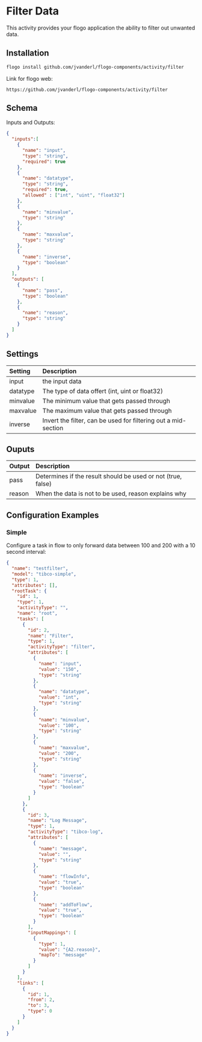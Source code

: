 # Filter Data
This activity provides your flogo application the ability to filter out unwanted data.


## Installation

```bash
flogo install github.com/jvanderl/flogo-components/activity/filter
```
Link for flogo web:
```
https://github.com/jvanderl/flogo-components/activity/filter
```

## Schema
Inputs and Outputs:

```json
{
  "inputs":[
    {
      "name": "input",
      "type": "string",
      "required": true
    },
    {
      "name": "datatype",
      "type": "string",
      "required": true,
      "allowed" : ["int", "uint", "float32"]
    },
    {
      "name": "minvalue",
      "type": "string"
    },
    {
      "name": "maxvalue",
      "type": "string"
    },
    {
      "name": "inverse",
      "type": "boolean"
    }
  ],
  "outputs": [
    {
      "name": "pass",
      "type": "boolean"
    },
    {
      "name": "reason",
      "type": "string"
    }
  ]
}
```
## Settings
| Setting   | Description    |
|:----------|:---------------|
| input    | the input data |
| datatype  | The type of data offert (int, uint or float32) |
| minvalue  | The minimum value that gets passed through |
| maxvalue  | The maximum value that gets passed through |
| inverse  | Invert the filter, can be used for filtering out a mid-section|

## Ouputs
| Output   | Description    |
|:----------|:---------------|
| pass | Determines if the result should be used or not (true, false) |
| reason  | When the data is not to be used, reason explains why |


## Configuration Examples
### Simple
Configure a task in flow to only forward data between 100 and 200 with a 10 second interval:

```json
{
  "name": "testfilter",
  "model": "tibco-simple",
  "type": 1,
  "attributes": [],
  "rootTask": {
    "id": 1,
    "type": 1,
    "activityType": "",
    "name": "root",
    "tasks": [
      {
        "id": 2,
        "name": "Filter",
        "type": 1,
        "activityType": "filter",
        "attributes": [
          {
            "name": "input",
            "value": "150",
            "type": "string"
          },
          {
            "name": "datatype",
            "value": "int",
            "type": "string"
          },
          {
            "name": "minvalue",
            "value": "100",
            "type": "string"
          },
          {
            "name": "maxvalue",
            "value": "200",
            "type": "string"
          },
          {
            "name": "inverse",
            "value": "false",
            "type": "boolean"
          }
        ]
      },
      {
        "id": 3,
        "name": "Log Message",
        "type": 1,
        "activityType": "tibco-log",
        "attributes": [
          {
            "name": "message",
            "value": "",
            "type": "string"
          },
          {
            "name": "flowInfo",
            "value": "true",
            "type": "boolean"
          },
          {
            "name": "addToFlow",
            "value": "true",
            "type": "boolean"
          }
        ],
        "inputMappings": [
          {
            "type": 1,
            "value": "{A2.reason}",
            "mapTo": "message"
          }
        ]
      }
    ],
    "links": [
      {
        "id": 1,
        "from": 2,
        "to": 3,
        "type": 0
      }
    ]
  }
}
```
